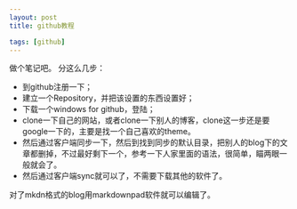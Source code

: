 ```yaml
---
layout: post
title: github教程 

tags: [github]
---
```

做个笔记吧。
分这么几步：
- 到github注册一下；
- 建立一个Repository，并把该设置的东西设置好；
- 下载一个windows for github，登陆；
- clone一下自己的网站，或者clone一下别人的博客，clone这一步还是要google一下的，主要是找一个自己喜欢的theme。
- 然后通过客户端同步一下，然后到找到同步的默认目录，把别人的blog下的文章都删掉，不过最好剩下一个，参考一下人家里面的语法，很简单，瞄两眼一般就会了。
- 然后通过客户端sync就可以了，不需要下载其他的软件了。

对了mkdn格式的blog用markdownpad软件就可以编辑了。